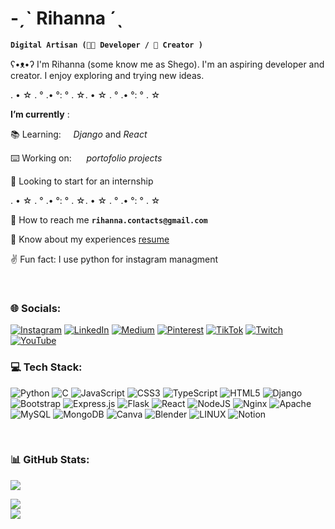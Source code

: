 # -ˏˋ Rihanna ˊˎ

**`Digital Artisan (👩‍💻 Developer / 📸 Creator )`**

ʕ•ᴥ•ʔ I'm Rihanna (some know me as Shego). I'm an aspiring developer and creator. I enjoy exploring and trying new ideas. <br>

. • ☆ . ° .• °: ° . ☆. • ☆ . ° .• °: ° . ☆

**I’m currently** :

📚 Learning:&nbsp;&nbsp;&nbsp;&nbsp;&nbsp;_Django_ and _React_<br>

⌨️ Working on:&nbsp;&nbsp;&nbsp;&nbsp;&nbsp; _portofolio projects_<br>

👥 Looking to start for an internship

. • ☆ . ° .• °: ° . ☆. • ☆ . ° .• °: ° . ☆

📧 How to reach me **`rihanna.contacts@gmail.com`**

📄 Know about my experiences [resume](link)

&#9996; Fun fact: I use python for instagram managment

<br>

### 🌐 Socials:

[![Instagram](https://img.shields.io/badge/Instagram-%23E4405F.svg?logo=Instagram&logoColor=white)](https://instagram.com/ll) [![LinkedIn](https://img.shields.io/badge/LinkedIn-%230077B5.svg?logo=linkedin&logoColor=white)](https://linkedin.com/in/kkk) [![Medium](https://img.shields.io/badge/Medium-12100E?logo=medium&logoColor=white)](https://medium.com/@ll) [![Pinterest](https://img.shields.io/badge/Pinterest-%23E60023.svg?logo=Pinterest&logoColor=white)](https://pinterest.com/lll) [![TikTok](https://img.shields.io/badge/TikTok-%23000000.svg?logo=TikTok&logoColor=white)](https://tiktok.com/@lll) [![Twitch](https://img.shields.io/badge/Twitch-%239146FF.svg?logo=Twitch&logoColor=white)](https://twitch.tv/ll) [![YouTube](https://img.shields.io/badge/YouTube-%23FF0000.svg?logo=YouTube&logoColor=white)](https://youtube.com/@lll)

### 💻 Tech Stack:

![Python](https://img.shields.io/badge/python-3670A0?style=for-the-badge&logo=python&logoColor=ffdd54) ![C](https://img.shields.io/badge/c-%2300599C.svg?style=for-the-badge&logo=c&logoColor=white) ![JavaScript](https://img.shields.io/badge/javascript-%23323330.svg?style=for-the-badge&logo=javascript&logoColor=%23F7DF1E) ![CSS3](https://img.shields.io/badge/css3-%231572B6.svg?style=for-the-badge&logo=css3&logoColor=white) ![TypeScript](https://img.shields.io/badge/typescript-%23007ACC.svg?style=for-the-badge&logo=typescript&logoColor=white) ![HTML5](https://img.shields.io/badge/html5-%23E34F26.svg?style=for-the-badge&logo=html5&logoColor=white) ![Django](https://img.shields.io/badge/django-%23092E20.svg?style=for-the-badge&logo=django&logoColor=white) ![Bootstrap](https://img.shields.io/badge/bootstrap-%23563D7C.svg?style=for-the-badge&logo=bootstrap&logoColor=white) ![Express.js](https://img.shields.io/badge/express.js-%23404d59.svg?style=for-the-badge&logo=express&logoColor=%2361DAFB) ![Flask](https://img.shields.io/badge/flask-%23000.svg?style=for-the-badge&logo=flask&logoColor=white) ![React](https://img.shields.io/badge/react-%2320232a.svg?style=for-the-badge&logo=react&logoColor=%2361DAFB) ![NodeJS](https://img.shields.io/badge/node.js-6DA55F?style=for-the-badge&logo=node.js&logoColor=white) ![Nginx](https://img.shields.io/badge/nginx-%23009639.svg?style=for-the-badge&logo=nginx&logoColor=white) ![Apache](https://img.shields.io/badge/apache-%23D42029.svg?style=for-the-badge&logo=apache&logoColor=white) ![MySQL](https://img.shields.io/badge/mysql-%2300f.svg?style=for-the-badge&logo=mysql&logoColor=white) ![MongoDB](https://img.shields.io/badge/MongoDB-%234ea94b.svg?style=for-the-badge&logo=mongodb&logoColor=white) ![Canva](https://img.shields.io/badge/Canva-%2300C4CC.svg?style=for-the-badge&logo=Canva&logoColor=white) ![Blender](https://img.shields.io/badge/blender-%23F5792A.svg?style=for-the-badge&logo=blender&logoColor=white) ![LINUX](https://img.shields.io/badge/Linux-FCC624?style=for-the-badge&logo=linux&logoColor=black) ![Notion](https://img.shields.io/badge/Notion-%23000000.svg?style=for-the-badge&logo=notion&logoColor=white)

<br>

### 📊 GitHub Stats:

![](https://github-readme-stats.vercel.app/api/top-langs/?username=rihannas&theme=dracula&hide_border=false&include_all_commits=true&count_private=false&layout=compact)

![](https://github-readme-stats.vercel.app/api?username=rihannas&theme=dracula&hide_border=false&include_all_commits=true&count_private=false)<br/>
![](https://github-readme-streak-stats.herokuapp.com/?user=rihannas&theme=dracula&hide_border=false)<br/>
